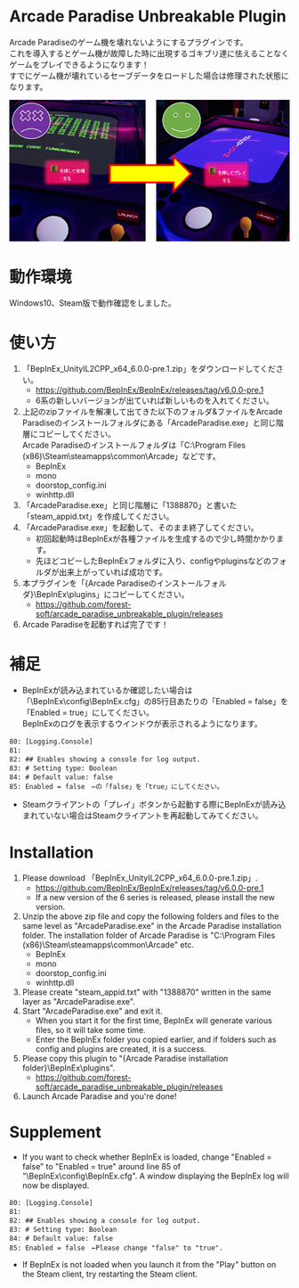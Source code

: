 # Arcade Paradise Unbreakable Plugin
Arcade Paradiseのゲーム機を壊れないようにするプラグインです。  
これを導入するとゲーム機が故障した時に出現するゴキブリ達に怯えることなくゲームをプレイできるようになります！  
すでにゲーム機が壊れているセーブデータをロードした場合は修理された状態になります。

![(サムネイル.PNG)](https://github.com/forest-soft/arcade_paradise_unbreakable_plugin/blob/master/%E3%82%B5%E3%83%A0%E3%83%8D%E3%82%A4%E3%83%AB.PNG)

# 動作環境
Windows10、Steam版で動作確認をしました。

# 使い方
1. 「BepInEx_UnityIL2CPP_x64_6.0.0-pre.1.zip」をダウンロードしてください。
    * https://github.com/BepInEx/BepInEx/releases/tag/v6.0.0-pre.1
    * 6系の新しいバージョンが出ていれば新しいものを入れてください。
2. 上記のzipファイルを解凍して出てきた以下のフォルダ&ファイルをArcade Paradiseのインストールフォルダにある「ArcadeParadise.exe」と同じ階層にコピーしてください。  
Arcade Paradiseのインストールフォルダは「C:\Program Files (x86)\Steam\steamapps\common\Arcade」などです。
    * BepInEx
    * mono
    * doorstop_config.ini
    * winhttp.dll
3. 「ArcadeParadise.exe」と同じ階層に「1388870」と書いた「steam_appid.txt」を作成してください。
4. 「ArcadeParadise.exe」を起動して、そのまま終了してください。
    * 初回起動時はBepInExが各種ファイルを生成するので少し時間かかります。
    * 先ほどコピーしたBepInExフォルダに入り、configやpluginsなどのフォルダが出来上がっていれば成功です。
5. 本プラグインを「{Arcade Paradiseのインストールフォルダ}\BepInEx\plugins」にコピーしてください。
    * https://github.com/forest-soft/arcade_paradise_unbreakable_plugin/releases
6. Arcade Paradiseを起動すれば完了です！

# 補足
* BepInExが読み込まれているか確認したい場合は「\BepInEx\config\BepInEx.cfg」の85行目あたりの「Enabled = false」を「Enabled = true」にしてください。  
BepInExのログを表示するウインドウが表示されるようになります。
```
80: [Logging.Console]
81: 
82: ## Enables showing a console for log output.
83: # Setting type: Boolean
84: # Default value: false
85: Enabled = false　←の「false」を「true」にしてください。
```
* Steamクライアントの「プレイ」ボタンから起動する際にBepInExが読み込まれていない場合はSteamクライアントを再起動してみてください。


# Installation
1. Please download 「BepInEx_UnityIL2CPP_x64_6.0.0-pre.1.zip」.
    * https://github.com/BepInEx/BepInEx/releases/tag/v6.0.0-pre.1
    * If a new version of the 6 series is released, please install the new version.
2. Unzip the above zip file and copy the following folders and files to the same level as "ArcadeParadise.exe" in the Arcade Paradise installation folder.
The installation folder of Arcade Paradise is "C:\Program Files (x86)\Steam\steamapps\common\Arcade" etc.
    * BepInEx
    * mono
    * doorstop_config.ini
    * winhttp.dll
3. Please create "steam_appid.txt" with "1388870" written in the same layer as "ArcadeParadise.exe".
4. Start "ArcadeParadise.exe" and exit it.
    * When you start it for the first time, BepInEx will generate various files, so it will take some time.
    * Enter the BepInEx folder you copied earlier, and if folders such as config and plugins are created, it is a success.
5. Please copy this plugin to "{Arcade Paradise installation folder}\BepInEx\plugins".
    * https://github.com/forest-soft/arcade_paradise_unbreakable_plugin/releases
6. Launch Arcade Paradise and you're done!

# Supplement
* If you want to check whether BepInEx is loaded, change "Enabled = false" to "Enabled = true" around line 85 of "\BepInEx\config\BepInEx.cfg".
A window displaying the BepInEx log will now be displayed.
```
80: [Logging.Console]
81: 
82: ## Enables showing a console for log output.
83: # Setting type: Boolean
84: # Default value: false
85: Enabled = false　←Please change "false" to "true".
```
* If BepInEx is not loaded when you launch it from the "Play" button on the Steam client, try restarting the Steam client.

